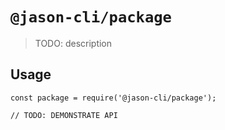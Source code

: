 # `@jason-cli/package`

> TODO: description

## Usage

```
const package = require('@jason-cli/package');

// TODO: DEMONSTRATE API
```
